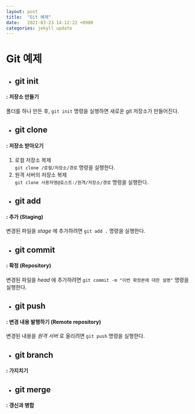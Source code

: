 ```yaml
---
layout: post
title:  "Git 예제"
date:   2021-03-23 14:12:22 +0900
categories: jekyll update
---
```


# Git 예제

- ## git init
#### : 저장소 만들기
폴더를 하나 만든 후, `git init` 명령을 실행하면 새로운 git 저장소가 만들어진다.
- ## git clone
#### : 저장소 받아오기
1. 로컬 저장소 복제  
`git clone /로컬/저장소/경로` 명령을 실행한다.
2. 원격 서버의 저장소 복제  
`git clone 사용자명@호스트:/원격/저장소/경로` 명령을 실행한다.
- ## git add
#### : 추가 (Staging)
변경된 파일을 *stage* 에 추가하려면 `git add .` 명령을 실행한다.
- ## git commit
#### : 확정 (Repository)
변경된 파일을 *head* 에 추가하려면 `git commit -m "이번 확정본에 대한 설명"` 명령을 실행한다.
- ## git push
#### : 변경 내용 발행하기 (Remote repository)
변경된 내용을 *원격 서버* 로 올리려면 `git push` 명령을 실행한다.
- ## git branch
#### : 가지치기

- ## git merge
#### : 갱신과 병합
